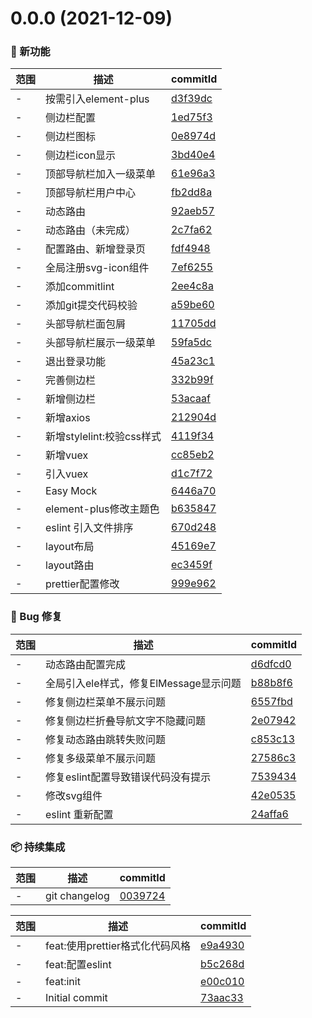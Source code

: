 # 0.0.0 (2021-12-09)

### 🌟 新功能
范围|描述|commitId
--|--|--
 - | 按需引入element-plus | [d3f39dc](https://github.com/Calvin66/vite-vue3-admin/commit/d3f39dc)
 - | 侧边栏配置 | [1ed75f3](https://github.com/Calvin66/vite-vue3-admin/commit/1ed75f3)
 - | 侧边栏图标 | [0e8974d](https://github.com/Calvin66/vite-vue3-admin/commit/0e8974d)
 - | 侧边栏icon显示 | [3bd40e4](https://github.com/Calvin66/vite-vue3-admin/commit/3bd40e4)
 - | 顶部导航栏加入一级菜单 | [61e96a3](https://github.com/Calvin66/vite-vue3-admin/commit/61e96a3)
 - | 顶部导航栏用户中心 | [fb2dd8a](https://github.com/Calvin66/vite-vue3-admin/commit/fb2dd8a)
 - | 动态路由 | [92aeb57](https://github.com/Calvin66/vite-vue3-admin/commit/92aeb57)
 - | 动态路由（未完成） | [2c7fa62](https://github.com/Calvin66/vite-vue3-admin/commit/2c7fa62)
 - | 配置路由、新增登录页 | [fdf4948](https://github.com/Calvin66/vite-vue3-admin/commit/fdf4948)
 - | 全局注册svg-icon组件 | [7ef6255](https://github.com/Calvin66/vite-vue3-admin/commit/7ef6255)
 - | 添加commitlint | [2ee4c8a](https://github.com/Calvin66/vite-vue3-admin/commit/2ee4c8a)
 - | 添加git提交代码校验 | [a59be60](https://github.com/Calvin66/vite-vue3-admin/commit/a59be60)
 - | 头部导航栏面包屑 | [11705dd](https://github.com/Calvin66/vite-vue3-admin/commit/11705dd)
 - | 头部导航栏展示一级菜单 | [59fa5dc](https://github.com/Calvin66/vite-vue3-admin/commit/59fa5dc)
 - | 退出登录功能 | [45a23c1](https://github.com/Calvin66/vite-vue3-admin/commit/45a23c1)
 - | 完善侧边栏 | [332b99f](https://github.com/Calvin66/vite-vue3-admin/commit/332b99f)
 - | 新增侧边栏 | [53acaaf](https://github.com/Calvin66/vite-vue3-admin/commit/53acaaf)
 - | 新增axios | [212904d](https://github.com/Calvin66/vite-vue3-admin/commit/212904d)
 - | 新增stylelint:校验css样式 | [4119f34](https://github.com/Calvin66/vite-vue3-admin/commit/4119f34)
 - | 新增vuex | [cc85eb2](https://github.com/Calvin66/vite-vue3-admin/commit/cc85eb2)
 - | 引入vuex | [d1c7f72](https://github.com/Calvin66/vite-vue3-admin/commit/d1c7f72)
 - | Easy Mock | [6446a70](https://github.com/Calvin66/vite-vue3-admin/commit/6446a70)
 - | element-plus修改主题色 | [b635847](https://github.com/Calvin66/vite-vue3-admin/commit/b635847)
 - | eslint 引入文件排序 | [670d248](https://github.com/Calvin66/vite-vue3-admin/commit/670d248)
 - | layout布局 | [45169e7](https://github.com/Calvin66/vite-vue3-admin/commit/45169e7)
 - | layout路由 | [ec3459f](https://github.com/Calvin66/vite-vue3-admin/commit/ec3459f)
 - | prettier配置修改 | [999e962](https://github.com/Calvin66/vite-vue3-admin/commit/999e962)


### 🐛 Bug 修复
范围|描述|commitId
--|--|--
 - | 动态路由配置完成 | [d6dfcd0](https://github.com/Calvin66/vite-vue3-admin/commit/d6dfcd0)
 - | 全局引入ele样式，修复ElMessage显示问题 | [b88b8f6](https://github.com/Calvin66/vite-vue3-admin/commit/b88b8f6)
 - | 修复侧边栏菜单不展示问题 | [6557fbd](https://github.com/Calvin66/vite-vue3-admin/commit/6557fbd)
 - | 修复侧边栏折叠导航文字不隐藏问题 | [2e07942](https://github.com/Calvin66/vite-vue3-admin/commit/2e07942)
 - | 修复动态路由跳转失败问题 | [c853c13](https://github.com/Calvin66/vite-vue3-admin/commit/c853c13)
 - | 修复多级菜单不展示问题 | [27586c3](https://github.com/Calvin66/vite-vue3-admin/commit/27586c3)
 - | 修复eslint配置导致错误代码没有提示 | [7539434](https://github.com/Calvin66/vite-vue3-admin/commit/7539434)
 - | 修改svg组件 | [42e0535](https://github.com/Calvin66/vite-vue3-admin/commit/42e0535)
 - | eslint 重新配置 | [24affa6](https://github.com/Calvin66/vite-vue3-admin/commit/24affa6)


### 📦 持续集成
范围|描述|commitId
--|--|--
 - | git changelog | [0039724](https://github.com/Calvin66/vite-vue3-admin/commit/0039724)


范围|描述|commitId
--|--|--
 - | feat:使用prettier格式化代码风格 | [e9a4930](https://github.com/Calvin66/vite-vue3-admin/commit/e9a4930)
 - | feat:配置eslint | [b5c268d](https://github.com/Calvin66/vite-vue3-admin/commit/b5c268d)
 - | feat:init | [e00c010](https://github.com/Calvin66/vite-vue3-admin/commit/e00c010)
 - | Initial commit | [73aac33](https://github.com/Calvin66/vite-vue3-admin/commit/73aac33)

